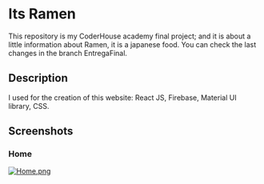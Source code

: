 # Its Ramen 

This repository is my CoderHouse academy final project; and it is about a little information about Ramen, it is a japanese food. You can check the last changes in the branch EntregaFinal.

## Description

I used for the creation of this website: React JS, Firebase, Material UI library, CSS.

## Screenshots

### Home
[![Home.png](https://i.postimg.cc/8522WBSY/Home.png)](https://postimg.cc/BLC7fFt5)

### 

